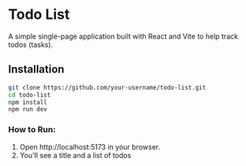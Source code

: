 # Todo List

A simple single-page application built with React and Vite to help track todos (tasks).

## Installation

```bash
git clone https://github.com/your-username/todo-list.git
cd todo-list
npm install
npm run dev
``` 

### How to Run:

1. Open http://localhost:5173 in your browser.
2. You'll see a title and a list of todos